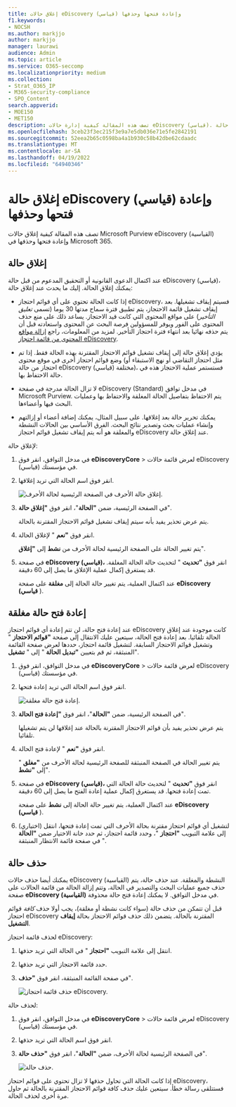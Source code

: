 ```yaml
---
title: إغلاق حالات eDiscovery (قياسي) وإعادة فتحها وحذفها
f1.keywords:
- NOCSH
ms.author: markjjo
author: markjjo
manager: laurawi
audience: Admin
ms.topic: article
ms.service: O365-seccomp
ms.localizationpriority: medium
ms.collection:
- Strat_O365_IP
- M365-security-compliance
- SPO_Content
search.appverid:
- MOE150
- MET150
description: تصف هذه المقالة كيفية إدارة حالات eDiscovery (قياسي). يشمل ذلك إغلاق حالة، وإعادة فتح حالة مغلقة، وحذف حالة.
ms.openlocfilehash: 3ceb23f3ec215f3e9a7e5db036e71e5fe2842191
ms.sourcegitcommit: 52eea2b65c0598ba4a1b930c58b42dbe62cdaadc
ms.translationtype: MT
ms.contentlocale: ar-SA
ms.lasthandoff: 04/19/2022
ms.locfileid: "64940346"
---
```

# <a name="close-reopen-and-delete-a-ediscovery-standard-case"></a>إغلاق حالة eDiscovery (قياسي) وإعادة فتحها وحذفها

تصف هذه المقالة كيفية إغلاق حالات Microsoft Purview eDiscovery (القياسية) وإعادة فتحها وحذفها في Microsoft 365.

## <a name="close-a-case"></a>إغلاق حالة

عند اكتمال الدعوى القانونية أو التحقيق المدعوم من قبل حالة eDiscovery (قياسي)، يمكنك إغلاق الحالة. إليك ما يحدث عند إغلاق حالة:
  
- إذا كانت الحالة تحتوي على أي قوائم احتجاز eDiscovery، فسيتم إيقاف تشغيلها. بعد إيقاف تشغيل قائمة الاحتجاز، يتم تطبيق فترة سماح مدتها 30 يوما (تسمى *تعليق التأخير*) على مواقع المحتوى التي كانت قيد الاحتجاز. يساعد ذلك على منع حذف المحتوى على الفور ويوفر للمسؤولين فرصة البحث عن المحتوى واستعادته قبل أن يتم حذفه نهائيا بعد انتهاء فترة احتجاز التأخير. لمزيد من المعلومات، راجع [إزالة مواقع المحتوى من قائمة احتجاز eDiscovery](create-ediscovery-holds.md#removing-content-locations-from-an-ediscovery-hold).

- يؤدي إغلاق حالة إلى إيقاف تشغيل قوائم الاحتجاز المقترنة بهذه الحالة فقط. إذا تم وضع قوائم احتجاز أخرى في موقع محتوى (مثل احتجاز التقاضي أو نهج الاستبقاء أو احتجاز من حالة eDiscovery (قياسي) مختلفة)، فستستمر عملية الاحتجاز هذه في حالة الاحتفاظ بها.

- لا تزال الحالة مدرجة في صفحة eDiscovery (Standard) في مدخل توافق Microsoft Purview. يتم الاحتفاظ بتفاصيل الحالة المغلقة والاحتفاظ بها وعمليات البحث فيها وأعضاءها.

- يمكنك تحرير حالة بعد إغلاقها. على سبيل المثال، يمكنك إضافة أعضاء أو إزالتهم وإنشاء عمليات بحث وتصدير نتائج البحث. الفرق الأساسي بين الحالات النشطة والمغلقة هو أنه يتم إيقاف تشغيل قوائم احتجاز eDiscovery عند إغلاق حالة.

لإغلاق حالة:
  
1. في مدخل التوافق، انقر فوق **eDiscoveryCore** >  لعرض قائمة حالات eDiscovery (قياسي) في مؤسستك.

2. انقر فوق اسم الحالة التي تريد إغلاقها.

   ![إغلاق حالة الأحرف في الصفحة الرئيسية لحالة الأحرف.](../media/eDiscoveryCaseHomePage.png)

3. في الصفحة الرئيسية، ضمن **"الحالة**"، انقر فوق **"إغلاق حالة**".

    يتم عرض تحذير يفيد بأنه سيتم إيقاف تشغيل قوائم الاحتجاز المقترنة بالحالة.

4. انقر فوق **"نعم** " لإغلاق الحالة.

    يتم تغيير الحالة على الصفحة الرئيسية لحالة الأحرف من **نشط** إلى **"إغلاق**".

5. في صفحة **eDiscovery (قياسي)،** انقر فوق **"تحديث** " لتحديث حالة الحالة المغلقة. قد يستغرق إكمال عملية الإغلاق ما يصل إلى 60 دقيقة.

    عند اكتمال العملية، يتم تغيير حالة الحالة إلى **مغلقة** على صفحة **eDiscovery (قياسي** ).

## <a name="reopen-a-closed-case"></a>إعادة فتح حالة مغلقة

عند إعادة فتح حالة، لن تتم إعادة أي قوائم احتجاز eDiscovery كانت موجودة عند إغلاق الحالة تلقائيا. بعد إعادة فتح الحالة، سيتعين عليك الانتقال إلى صفحة **"قوائم الاحتجاز** " وتشغيل قوائم الاحتجاز السابقة. لتشغيل قائمة احتجاز، حددها لعرض صفحة القائمة المنبثقة، ثم قم بتعيين **"تبديل الحالة** " إلى " **تشغيل**".
  
1. في مدخل التوافق، انقر فوق **eDiscoveryCore** >  لعرض قائمة حالات eDiscovery (قياسي) في مؤسستك.

2. انقر فوق اسم الحالة التي تريد إعادة فتحها.

   ![إعادة فتح حالة مغلقة.](../media/eDiscoveryCaseHomePageReopen.png)

3. في الصفحة الرئيسية، ضمن **"الحالة**"، انقر فوق **"إعادة فتح الحالة**".

    يتم عرض تحذير يفيد بأن قوائم الاحتجاز المقترنة بالحالة عند إغلاقها لن يتم تشغيلها تلقائيا.

4. انقر فوق **"نعم** " لإعادة فتح الحالة.

    يتم تغيير الحالة في الصفحة المنبثقة للصفحة الرئيسية لحالة الأحرف من **"مغلق** " إلى **"نشط**".

5. في صفحة **eDiscovery (قياسي)،** انقر فوق **"تحديث** " لتحديث حالة الحالة التي تمت إعادة فتحها. قد يستغرق إكمال عملية إعادة الفتح ما يصل إلى 60 دقيقة. 

    عند اكتمال العملية، يتم تغيير حالة الحالة إلى **نشط** على صفحة **eDiscovery (قياسي** ).

6. (اختياري) لتشغيل أي قوائم احتجاز مقترنة بحالة الأحرف التي تمت إعادة فتحها، انتقل إلى علامة التبويب **"احتجاز** "، وحدد قائمة احتجاز، ثم حدد خانة الاختيار ضمن **"الحالة** " في صفحة قائمة الانتظار المنبثقة.
  
## <a name="delete-a-case"></a>حذف حالة

يمكنك أيضا حذف حالات eDiscovery (القياسية) النشطة والمغلقة. عند حذف حالة، يتم حذف جميع عمليات البحث والتصدير في الحالة، وتتم إزالة الحالة من قائمة الحالات على صفحة **eDiscovery (القياسية)** في مدخل التوافق. لا يمكنك إعادة فتح حالة محذوفة.

قبل أن تتمكن من حذف حالة (سواء كانت نشطة أو مغلقة)، يجب أولا حذف *كافة* قوائم احتجاز eDiscovery المقترنة بالحالة. يتضمن ذلك حذف قوائم الاحتجاز بحالة **إيقاف التشغيل**. 

لحذف قائمة احتجاز eDiscovery:

1. انتقل إلى علامة التبويب **"احتجاز** " في الحالة التي تريد حذفها.

2. حدد قائمة الاحتجاز التي تريد حذفها.

3. في صفحة القائمة المنبثقة، انقر فوق **"حذف**".

      ![حذف قائمة احتجاز eDiscovery.](../media/DeleteeDiscoveryHold.png)

لحذف حالة:

1. في مدخل التوافق، انقر فوق **eDiscoveryCore** >  لعرض قائمة حالات eDiscovery (قياسي) في مؤسستك.

2. انقر فوق اسم الحالة التي تريد حذفها.

3. في الصفحة الرئيسية لحالة الأحرف، ضمن **"الحالة**"، انقر فوق **"حذف حالة**".

      ![حذف حالة.](../media/eDiscoveryCaseHomePageDelete.png)

إذا كانت الحالة التي تحاول حذفها لا تزال تحتوي على قوائم احتجاز eDiscovery، فستتلقى رسالة خطأ. سيتعين عليك حذف كافة قوائم الاحتجاز المقترنة بالحالة ثم حاول مرة أخرى لحذف الحالة.
